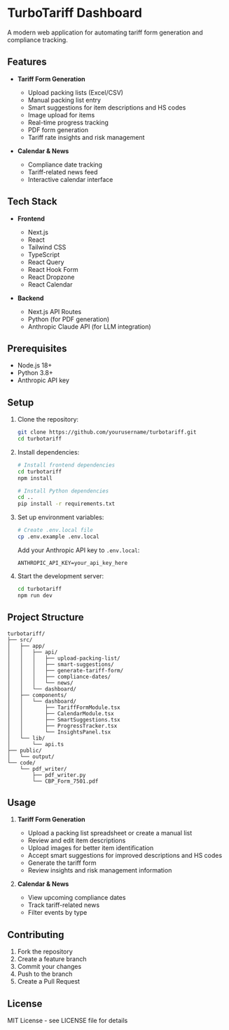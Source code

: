 # TurboTariff Dashboard

A modern web application for automating tariff form generation and compliance tracking.

## Features

- **Tariff Form Generation**
  - Upload packing lists (Excel/CSV)
  - Manual packing list entry
  - Smart suggestions for item descriptions and HS codes
  - Image upload for items
  - Real-time progress tracking
  - PDF form generation
  - Tariff rate insights and risk management

- **Calendar & News**
  - Compliance date tracking
  - Tariff-related news feed
  - Interactive calendar interface

## Tech Stack

- **Frontend**
  - Next.js
  - React
  - Tailwind CSS
  - TypeScript
  - React Query
  - React Hook Form
  - React Dropzone
  - React Calendar

- **Backend**
  - Next.js API Routes
  - Python (for PDF generation)
  - Anthropic Claude API (for LLM integration)

## Prerequisites

- Node.js 18+
- Python 3.8+
- Anthropic API key

## Setup

1. Clone the repository:
   ```bash
   git clone https://github.com/yourusername/turbotariff.git
   cd turbotariff
   ```

2. Install dependencies:
   ```bash
   # Install frontend dependencies
   cd turbotariff
   npm install

   # Install Python dependencies
   cd ..
   pip install -r requirements.txt
   ```

3. Set up environment variables:
   ```bash
   # Create .env.local file
   cp .env.example .env.local
   ```

   Add your Anthropic API key to `.env.local`:
   ```
   ANTHROPIC_API_KEY=your_api_key_here
   ```

4. Start the development server:
   ```bash
   cd turbotariff
   npm run dev
   ```

## Project Structure

```
turbotariff/
├── src/
│   ├── app/
│   │   ├── api/
│   │   │   ├── upload-packing-list/
│   │   │   ├── smart-suggestions/
│   │   │   ├── generate-tariff-form/
│   │   │   ├── compliance-dates/
│   │   │   └── news/
│   │   └── dashboard/
│   ├── components/
│   │   └── dashboard/
│   │       ├── TariffFormModule.tsx
│   │       ├── CalendarModule.tsx
│   │       ├── SmartSuggestions.tsx
│   │       ├── ProgressTracker.tsx
│   │       └── InsightsPanel.tsx
│   └── lib/
│       └── api.ts
├── public/
│   └── output/
└── code/
    └── pdf_writer/
        ├── pdf_writer.py
        └── CBP_Form_7501.pdf
```

## Usage

1. **Tariff Form Generation**
   - Upload a packing list spreadsheet or create a manual list
   - Review and edit item descriptions
   - Upload images for better item identification
   - Accept smart suggestions for improved descriptions and HS codes
   - Generate the tariff form
   - Review insights and risk management information

2. **Calendar & News**
   - View upcoming compliance dates
   - Track tariff-related news
   - Filter events by type

## Contributing

1. Fork the repository
2. Create a feature branch
3. Commit your changes
4. Push to the branch
5. Create a Pull Request

## License

MIT License - see LICENSE file for details
